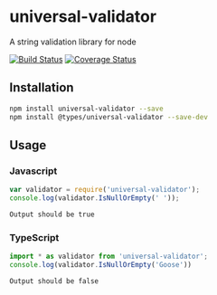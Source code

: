 # universal-validator
A string validation library for node

[![Build Status](https://travis-ci.org/iwannabebot/universal-validator.svg?branch=master)](https://travis-ci.org/iwannabebot/universal-validator)
[![Coverage Status](https://coveralls.io/repos/github/iwannabebot/universal-validator/badge.svg?branch=master)](https://coveralls.io/github/iwannabebot/universal-validator?branch=master)

## Installation 
```sh
npm install universal-validator --save
npm install @types/universal-validator --save-dev
```
## Usage
### Javascript
```javascript
var validator = require('universal-validator');
console.log(validator.IsNullOrEmpty(' '));
```
```sh
Output should be true
```
### TypeScript
```typescript
import * as validator from 'universal-validator';
console.log(validator.IsNullOrEmpty('Goose'))
```
```sh
Output should be false
```